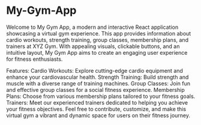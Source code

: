 # My-Gym-App

Welcome to My Gym App, a modern and interactive React application showcasing a virtual gym experience. This app provides information about cardio workouts, strength training, group classes, membership plans, and trainers at XYZ Gym. With appealing visuals, clickable buttons, and an intuitive layout, My Gym App aims to create an engaging user experience for fitness enthusiasts.

Features:
Cardio Workouts: Explore cutting-edge cardio equipment and enhance your cardiovascular health.
Strength Training: Build strength and muscle with a diverse range of training machines.
Group Classes: Join fun and effective group classes for a social fitness experience.
Membership Plans: Choose from various membership plans tailored to your fitness goals.
Trainers: Meet our experienced trainers dedicated to helping you achieve your fitness objectives.
Feel free to contribute, customize, and make this virtual gym a vibrant and dynamic space for users on their fitness journey.
